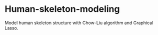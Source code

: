 # Human-skeleton-modeling
Model human skeleton structure with Chow-Liu algorithm and Graphical Lasso.
